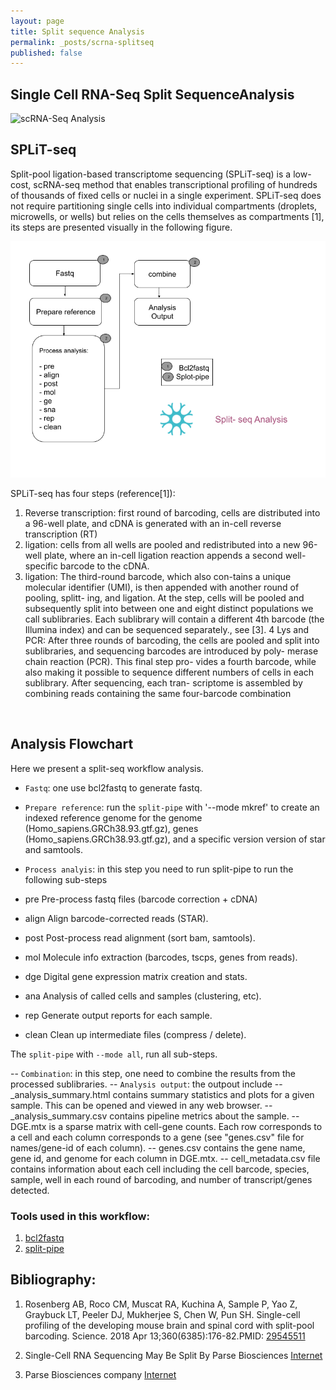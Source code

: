 ```yaml
---
layout: page
title: Split sequence Analysis
permalink: _posts/scrna-splitseq
published: false
---
```


## Single Cell RNA-Seq Split SequenceAnalysis

![scRNA-Seq Analysis](WF06_splitseq_workflow.png "scRNASeq split sequence Analysis")


## SPLiT-seq
Split-pool ligation-based transcriptome sequencing (SPLiT-seq) is a low-cost, scRNA-seq method that enables transcriptional profiling of hundreds of thousands of fixed cells or nuclei in a single experiment. SPLiT-seq does not require partitioning single cells into individual compartments (droplets, microwells, or wells) but relies on the cells themselves as compartments [1], its steps are presented visually in the following figure. 

![scRNA-Seq Analysis](/wf/WF07_split-seq.png "Graphic explanation of the Split-Seq method, [2]")

SPLiT-seq has four steps (reference[1]): 
1) Reverse transcription: first round of barcoding, cells are distributed into a 96-well plate, and cDNA is generated with an in-cell reverse transcription (RT)
2) ligation: cells from all wells are pooled and redistributed into a new 96-well plate, where an in-cell ligation reaction appends a second well-specific barcode to the cDNA.
3) ligation: The third-round barcode, which also con-tains a unique molecular identifier (UMI), is then appended with another round of pooling, splitt- ing, and ligation. At the step, cells will be pooled and subsequently split into between one and eight distinct populations we call sublibraries. Each sublibrary will contain a different 4th barcode (the Illumina index) and can be sequenced separately., see [3].
4 Lys and PCR: After three rounds of barcoding, the cells are pooled and split into sublibraries, and sequencing barcodes are introduced by poly- merase chain reaction (PCR). This final step pro- vides a fourth barcode, while also making it possible to sequence different numbers of cells in each sublibrary. After sequencing, each tran- scriptome is assembled by combining reads containing the same four-barcode combination

<BR>

## Analysis Flowchart
Here we present a split-seq workflow analysis.
- `Fastq`: one use bcl2fastq to generate fastq.
- `Prepare reference`: run the  `split-pipe` with '--mode mkref' to create an indexed reference genome for the genome (Homo_sapiens.GRCh38.93.gtf.gz), genes (Homo_sapiens.GRCh38.93.gtf.gz), and a specific version version of star and samtools. 

- `Process analyis`: in this step you need to run split-pipe to run the following sub-steps

- pre    Pre-process fastq files (barcode correction + cDNA)
- align  Align barcode-corrected reads (STAR).
- post   Post-process read alignment (sort bam, samtools).
- mol    Molecule info extraction (barcodes, tscps, genes from reads).
- dge    Digital gene expression matrix creation and stats.
- ana    Analysis of called cells and samples (clustering, etc).
- rep    Generate output reports for each sample.
- clean  Clean up intermediate files (compress / delete).

The `split-pipe` with `--mode all`, run all sub-steps. 

-- `Combination`: in this step, one need to combine the results from the processed sublibraries. 
-- `Analysis output`: the outpout include 
--  <sample-name>\_analysis_summary.html contains summary statistics and plots for a given sample. This can be opened and viewed in any web browser.
-- <sample-name>\_analysis_summary.csv contains pipeline metrics about the sample.
-- DGE.mtx is a sparse matrix with cell-gene counts. Each row corresponds to a cell and each column corresponds to a gene (see "genes.csv" file for names/gene-id of each column).
-- genes.csv contains the gene name, gene id, and genome for each column in DGE.mtx.
-- cell_metadata.csv file contains information about each cell including the cell barcode, species, sample, well in each round of barcoding, and number of transcript/genes detected.


### Tools used in this workflow:

1. [bcl2fastq](https://support.illumina.com/sequencing/sequencing_software/bcl2fastq-conversion-software.html)
2. [split-pipe](https://support.parsebiosciences.com/)

## Bibliography:
1. Rosenberg AB, Roco CM, Muscat RA, Kuchina A, Sample P, Yao Z, Graybuck LT, Peeler DJ, Mukherjee S, Chen W, Pun SH. Single-cell profiling of the developing mouse brain and spinal cord with split-pool barcoding. Science. 2018 Apr 13;360(6385):176-82.PMID: [29545511](https://pubmed.ncbi.nlm.nih.gov/29545511/)

2. Single-Cell RNA Sequencing May Be Split By Parse Biosciences [Internet](https://www.genengnews.com/news/single-cell-rna-sequencing-may-be-split-by-parse-biosciences/)

3. Parse Biosciences company [Internet](https://www.parsebiosciences.com/)



